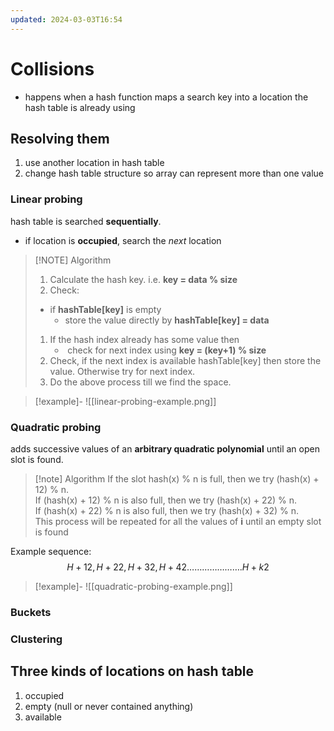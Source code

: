 ```yaml
---
updated: 2024-03-03T16:54
---
```

# Collisions
- happens when a hash function maps a search key into a location the hash table is already using
## Resolving them
1. use another location in hash table
2. change hash table structure so array can represent more than one value

### Linear probing
hash table is searched **sequentially**.
- if location is **occupied**, search the *next* location

> [!NOTE] Algorithm
> 1. Calculate the hash key. i.e. **key = data % size**
> 2. Check:
> 	- if **hashTable[key]** is empty
> 	    - store the value directly by **hashTable[key] = data**
> 1. If the hash index already has some value then
>     -  check for next index using **key = (key+1) % size**
> 2. Check, if the next index is available hashTable[key] then store the value. Otherwise try for next index.
> 3. Do the above process till we find the space.


> [!example]-
> ![[linear-probing-example.png]]


### Quadratic probing
adds successive values of an **arbitrary quadratic polynomial** until an open slot is found.

> [!note] Algorithm
> If the slot hash(x) % n is full, then we try (hash(x) + 12) % n.  
> If (hash(x) + 12) % n is also full, then we try (hash(x) + 22) % n.  
> If (hash(x) + 22) % n is also full, then we try (hash(x) + 32) % n.  
> This process will be repeated for all the values of ****i**** until an empty slot is found


Example sequence:
$$
H + 12, H + 22, H + 32, H + 42…………………. H + k2
$$

> [!example]-
> ![[quadratic-probing-example.png]]

### Buckets

### Clustering

## Three kinds of locations on hash table
1. occupied
2. empty (null or never contained anything)
3. available